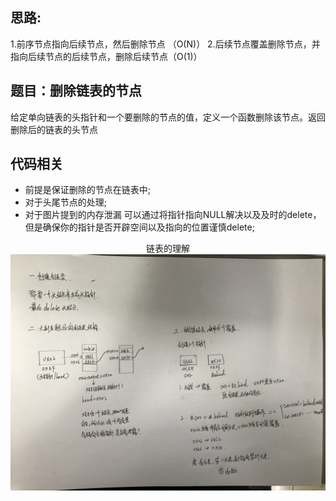 ## 思路:  
1.前序节点指向后续节点，然后删除节点 （O(N)）
2.后续节点覆盖删除节点，并指向后续节点的后续节点，删除后续节点（O(1)）

## 题目：删除链表的节点  
给定单向链表的头指针和一个要删除的节点的值，定义一个函数删除该节点。返回删除后的链表的头节点

## 代码相关
* 前提是保证删除的节点在链表中;
* 对于头尾节点的处理;
* 对于图片提到的内存泄漏 可以通过将指针指向NULL解决以及及时的delete，但是确保你的指针是否开辟空间以及指向的位置谨慎delete;

  
    
<div align=center>
 链表的理解
</div>
<div align=center>
<img src="https://raw.githubusercontent.com/xhwhht/AlgorithmProblem_Study/main/%E5%89%91%E6%8C%87offer/Image/List.jpg" width="800px" alt="链表js">
</div>
